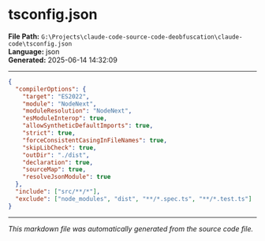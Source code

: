 # tsconfig.json

**File Path:** `G:\Projects\claude-code-source-code-deobfuscation\claude-code\tsconfig.json`  
**Language:** json  
**Generated:** 2025-06-14 14:32:09

---

```json
{
  "compilerOptions": {
    "target": "ES2022",
    "module": "NodeNext",
    "moduleResolution": "NodeNext",
    "esModuleInterop": true,
    "allowSyntheticDefaultImports": true,
    "strict": true,
    "forceConsistentCasingInFileNames": true,
    "skipLibCheck": true,
    "outDir": "./dist",
    "declaration": true,
    "sourceMap": true,
    "resolveJsonModule": true
  },
  "include": ["src/**/*"],
  "exclude": ["node_modules", "dist", "**/*.spec.ts", "**/*.test.ts"]
} 
```

---

*This markdown file was automatically generated from the source code file.*
